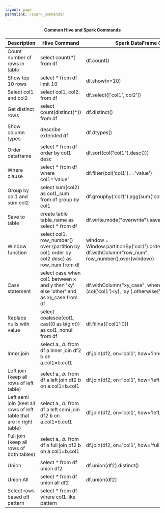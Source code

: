 ```yaml
---
layout: page
permalink: /spark_commands/
---
```


<center> <h4> Common Hive and Spark Commands</h4> </center>


| Description                                                          | Hive Command                                                                             | Spark DataFrame Command                                                                             |
|----------------------------------------------------------------------|------------------------------------------------------------------------------------------|-----------------------------------------------------------------------------------------------------|
| Count number of rows in table                                        | select count(*) from df                                                                  | df.count()                                                                                          |
| Show top 10 rows                                                     | select * from df limit 10                                                                | df.show(n=10)                                                                                       |
| Select col1 and col2                                                 | select col1, col2, from df                                                               | df.select(['col1','col2'])                                                                          |
| Get distinct rows                                                    | select count(distinct(*)) from df                                                        | df.distinct()                                                                                       |
| Show column types                                                    | describe extended df                                                                     | df.dtypes()                                                                                         |
| Order dataframe                                                      | select * from df order by col1 desc                                                      | df.sort(col("col1").desc()))                                                                        |
| Where clause                                                         | select * from df where col1='value'                                                      | df.filter(col('col1')=='value')                                                                     |
| Group by col1 and sum col2                                           | select sum(col2) as col1_sum from df group by col1                                       | df.groupby('col1').agg(sum('col2').alias('col1_sum')                                                |
| Save to table                                                        | create table table_name as select * from df                                              | df.write.mode("overwrite").saveAsTable('table_name')                                                |
| Window function                                                      | select col1, row_number() over (partition by col1 order by col2 desc) as row_num from df | window = Window.partitionBy('col1').orderBy(col('col2').desc()) <br> df.withColumn("row_num", row_number().over(window)) |
| Case statement                                                       | select case when col1 between x and y then 'xy' else 'other' end as xy_case from df      | df.withColumn("xy_case", when((col('col1')>x) & (col('col1')<y), 'xy').otherwise('other')           |
| Replace nulls with value                                             | select coalesce(col1, cast(0 as bigint)) as col1_nonull from df                          | df.fillna({'col1':0})                                                                               |
| Inner join                                                           | select a.*, b.* from df a inner join df2 b on a.col1=b.col1                              | df.join(df2, on='col1', how='inner')                                                                |
| Left join (keep all rows of left table)                              | select a.*, b.* from df a left join df2 b on a.col1=b.col1                               | df.join(df2, on='col1', how='left')                                                                 |
| Left semi join (keel all rows of left table that are in right table) | select a.*, b.* from df a left semi join df2 b on a.col1=b.col1                          | df.join(df2, on='col1', how='left_semi')                                                            |
| Full join (keep all rows of both tables)                             | select a.*, b.* from df a full join df2 b on a.col1=b.col1                               | df.join(df2, on='col1', how='full')                                                                 |
| Union                                                                | select * from df union df2                                                               | df.union(df2).distinct()                                                                            |
| Union All                                                            | select * from df union all df2                                                           | df.union(df2)                                                                                       |
| Select rows based off pattern                                        | select * from df where col1 like pattern                                                 |                                                                                                     |


